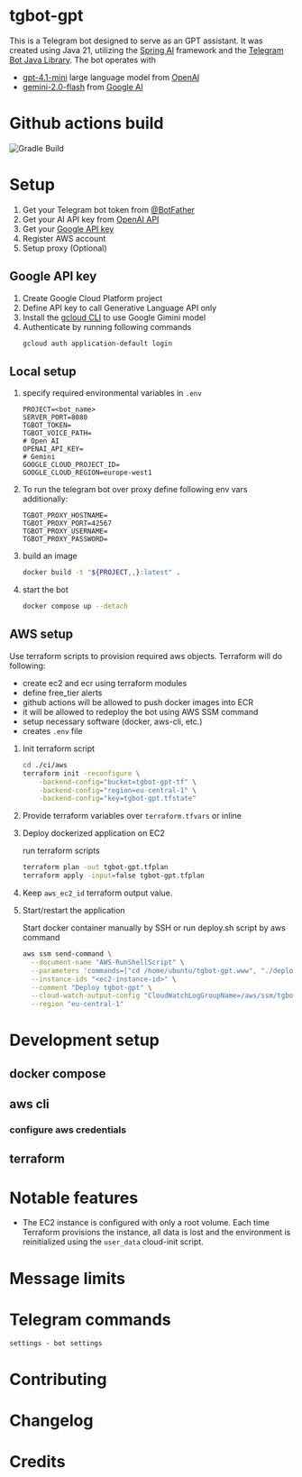 # tgbot-gpt
This is a Telegram bot designed to serve as an GPT assistant. 
It was created using Java 21, utilizing the [Spring AI](https://spring.io/projects/spring-ai) framework and the [Telegram Bot Java Library](https://github.com/rubenlagus/TelegramBots). The bot operates with 
 - [gpt-4.1-mini](https://platform.openai.com/docs/models/gpt-4.1-mini) large language model from [OpenAI](https://platform.openai.com/docs/overview)
 - [gemini-2.0-flash](https://cloud.google.com/vertex-ai/generative-ai/docs/models/gemini/2-0-flash) from [Google AI](https://ai.google/)

# Github actions build
![Gradle Build](https://github.com/webcane/tgbot-gpt/workflows/Build%20and%20Push%20to%20ECR/badge.svg)


# Setup

1. Get your Telegram bot token from [@BotFather](https://t.me/BotFather)
2. Get your AI API key from [OpenAI API](https://openai.com/api)
3. Get your [Google API key](#google-api-key)
4. Register AWS account
5. Setup proxy (Optional)


## Google API key

1. Create Google Cloud Platform project
2. Define API key to call Generative Language API only
3. Install the [gcloud CLI](https://cloud.google.com/sdk/docs/install#deb) to use Google Gimini model
4. Authenticate by running following commands
   ```bash
   gcloud auth application-default login
   ```

## Local setup

1. specify required environmental variables in `.env`
    ```dotenv
    PROJECT=<bot_name>
    SERVER_PORT=8080
    TGBOT_TOKEN=
    TGBOT_VOICE_PATH=
    # Open AI
    OPENAI_API_KEY=
    # Gemini
    GOOGLE_CLOUD_PROJECT_ID=
    GOOGLE_CLOUD_REGION=europe-west1
    ```
2. To run the telegram bot over proxy define following env vars additionally:
    ```dotenv
    TGBOT_PROXY_HOSTNAME=
    TGBOT_PROXY_PORT=42567
    TGBOT_PROXY_USERNAME=
    TGBOT_PROXY_PASSWORD=
    ```
3. build an image
    ```bash
    docker build -t "${PROJECT,,}:latest" . 
    ```
4. start the bot
    ```bash
    docker compose up --detach
    ```
   
## AWS setup
Use terraform scripts to provision required aws objects.
Terraform will do following:
- create ec2 and ecr using terraform modules
- define free_tier alerts
- github actions will be allowed to push docker images into ECR
- it will be allowed to redeploy the bot using AWS SSM command
- setup necessary software (docker, aws-cli, etc.)
- creates `.env` file

1. Init terraform script
    ```bash
    cd ./ci/aws
    terraform init -reconfigure \
        -backend-config="bucket=tgbot-gpt-tf" \
        -backend-config="region=eu-central-1" \
        -backend-config="key=tgbot-gpt.tfstate"
    ```
2. Provide terraform variables over `terraform.tfvars` or inline
3. Deploy dockerized application on EC2

    run terraform scripts
    ```bash
    terraform plan -out tgbot-gpt.tfplan
    terraform apply -input=false tgbot-gpt.tfplan
    ```
4. Keep `aws_ec2_id` terraform output value.
5. Start/restart the application
   
   Start docker container manually by SSH or run deploy.sh script by aws command
    ```bash
    aws ssm send-command \
	  --document-name "AWS-RunShellScript" \
	  --parameters 'commands=["cd /home/ubuntu/tgbot-gpt.www", "./deploy.sh"]' \
	  --instance-ids "<ec2-instance-id>" \
	  --comment "Deploy tgbot-gpt" \
	  --cloud-watch-output-config "CloudWatchLogGroupName=/aws/ssm/tgbot-gpt-deploy-logs,CloudWatchOutputEnabled=true" \
	  --region "eu-central-1"
    ```

# Development setup

## docker compose
## aws cli
### configure aws credentials
## terraform 

# Notable features
- The EC2 instance is configured with only a root volume. Each time Terraform provisions the instance, 
all data is lost and the environment is reinitialized using the `user_data` cloud-init script.

# Message limits

# Telegram commands
```
settings - bot settings
```

# Contributing

# Changelog

# Credits

